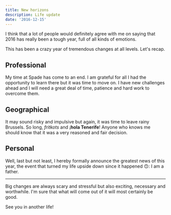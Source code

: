 ```yaml
---
title: New horizons
description: Life update
date: '2016-12-15'
---
```


I think that a lot of people would definitely agree with
me on saying that 2016 has really been a tough year, full of all kinds of
emotions.

This has been a crazy year of tremendous changes at all levels. Let's recap.

## Professional

My time at Spade has come to an end. I am grateful for all I had the opportunity
to learn there but it was time to move on. I have new challenges ahead and I
will need a great deal of time, patience and hard work to overcome them.

## Geographical 

It may sound risky and impulsive but again, it was time to leave rainy Brussels.
So long, *fritkots* and ¡**hola Tenerife**!
Anyone who knows me should know that it was a very reasoned and fair decision.

## Personal

Well, last but not least, I hereby formally announce the greatest news of this
year, the event that turned my life upside down since it happened 🙃: I am a
father.

***

Big changes are always scary and stressful but also exciting, necessary and
worthwhile. I'm sure that what will come out of it will most certainly be good.

See you in another life!
